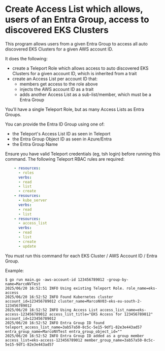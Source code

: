 # Create Access List which allows, users of an Entra Group, access to discovered EKS Clusters

This program allows users from a given Entra Group to access all auto discovered EKS Clusters for a given AWS account ID.

It does the following:
 - create a Teleport Role which allows access to auto discovered EKS Clusters for a given account ID, which is inherited from a trait
 - create an Access List per account ID that:
   - members get access to the role above
   - injects the AWS account ID as a trait
   - adds another Access List as a sub-list/member, which must be a Entra Group

You'll have a single Teleport Role, but as many Access Lists as Entra Groups.

You can provide the Entra ID Group using one of:
- the Teleport's Access List ID as seen in Teleport
- the Entra Group Object ID as seen in Azure/Entra
- the Entra Group Name

Ensure you have valid Teleport credentials (eg, tsh login) before running this command.
The following Teleport RBAC rules are required:
```yaml
    - resources:
      - roles
      verbs:
      - read
      - list
      - create
    - resources:
      - kube_server
      verbs:
      - read
      - list
    - resources:
      - access_list
      verbs:
      - read
      - list
      - create
      - update
```

You must run this command for each EKS Cluster / AWS Account ID / Entra Group.

Example:
```shell
$ go run main.go -aws-account-id 123456789012 -group-by-name=MarcoNVTest
2025/06/20 16:52:51 INFO Using existing Teleport Role. role_name=eks-access
2025/06/20 16:52:52 INFO Found Kubernetes cluster account_id=123456789012 cluster_name=MarcoNV03-eks-eu-south-2-123456789012
2025/06/20 16:52:52 INFO Using Access List access_list_name=eks-access-123456789012 access_list_title="EKS Access for 123456789012" account_id=123456789012
2025/06/20 16:52:52 INFO Entra Group ID found teleport_access_list_name=3ab57a50-8c5c-5e15-9df1-82e3e443ad57 entra_group_name=MarcoNVTest entra_group_object_id=""
2025/06/20 16:52:52 INFO Entra Group ID added as a group member access_list=eks-access-123456789012 member_group_name=3ab57a50-8c5c-5e15-9df1-82e3e443ad57
```